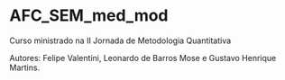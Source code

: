 # AFC_SEM_med_mod
Curso ministrado na II Jornada de Metodologia Quantitativa

Autores: Felipe Valentini, Leonardo de Barros Mose e Gustavo Henrique Martins.
